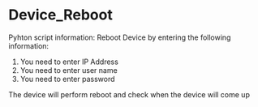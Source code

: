 # Device_Reboot
Pyhton script information:
Reboot Device by entering the following information:
1. You need to enter IP Address
2. You need to enter user name
3. You need to enter password

The device will perform reboot and check when the device will come up

